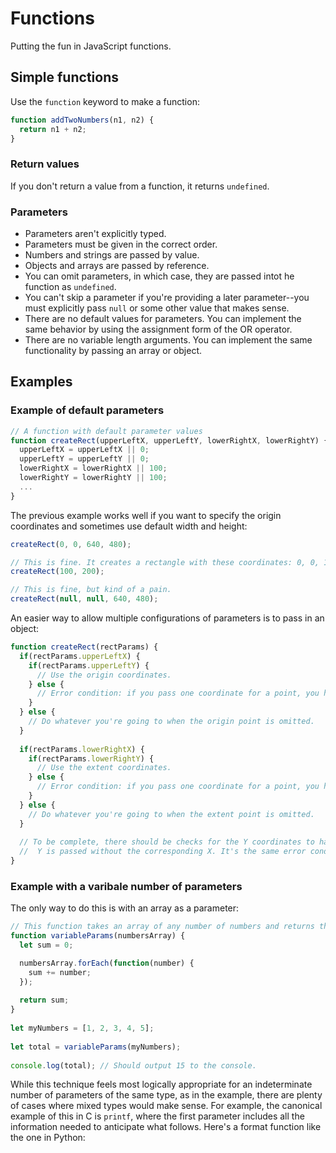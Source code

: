 # Functions

Putting the fun in JavaScript functions.

## Simple functions

Use the `function` keyword to make a function:

```javascript
function addTwoNumbers(n1, n2) {
  return n1 + n2;
}
```

### Return values

If you don't return a value from a function, it returns `undefined`.

### Parameters

-   Parameters aren't explicitly typed.
-   Parameters must be given in the correct order.
-   Numbers and strings are passed by value.
-   Objects and arrays are passed by reference.
-   You can omit parameters, in which case, they are passed intot he function as `undefined`.
-   You can't skip a parameter if you're providing a later parameter--you must explicitly pass `null`
    or some other value that makes sense.
-   There are no default values for parameters. You can implement the same behavior by using the 
    assignment form of the OR operator.
-   There are no variable length arguments. You can implement the same functionality by passing an array
    or object.

## Examples

### Example of default parameters

```javascript
// A function with default parameter values
function createRect(upperLeftX, upperLeftY, lowerRightX, lowerRightY) {
  upperLeftX = upperLeftX || 0;
  upperLeftY = upperLeftY || 0;
  lowerRightX = lowerRightX || 100;
  lowerRightY = lowerRightY || 100;
  ...
}
```

The previous example works well if you want to specify the origin coordinates and sometimes use default
width and height:

```javascript
createRect(0, 0, 640, 480);

// This is fine. It creates a rectangle with these coordinates: 0, 0, 100, 100.
createRect(100, 200);

// This is fine, but kind of a pain.
createRect(null, null, 640, 480);
```

An easier way to allow multiple configurations of parameters is to pass in an object:

```javascript
function createRect(rectParams) {
  if(rectParams.upperLeftX) {
    if(rectParams.upperLeftY) {
      // Use the origin coordinates.
    } else {
      // Error condition: if you pass one coordinate for a point, you have to pass the other.
    }
  } else {
    // Do whatever you're going to when the origin point is omitted.
  }
  
  if(rectParams.lowerRightX) {
    if(rectParams.lowerRightY) {
      // Use the extent coordinates.
    } else {
      // Error condition: if you pass one coordinate for a point, you have to pass the other.
    }
  } else {
    // Do whatever you're going to when the extent point is omitted.
  }
  
  // To be complete, there should be checks for the Y coordinates to handle the case where a
  //  Y is passed without the corresponding X. It's the same error condition used above.
}
```

### Example with a varibale number of parameters

The only way to do this is with an array as a parameter:

```javascript
// This function takes an array of any number of numbers and returns their sum.
function variableParams(numbersArray) {
  let sum = 0;

  numbersArray.forEach(function(number) {
    sum += number;
  });
    
  return sum;
}
  
let myNumbers = [1, 2, 3, 4, 5];
  
let total = variableParams(myNumbers);
  
console.log(total); // Should output 15 to the console.
```

While this technique feels most logically appropriate for an indeterminate number of parameters
of the same type, as in the example, there are plenty of cases where mixed types would make sense.
For example, the canonical example of this in C is `printf`, where the first parameter includes
all the information needed to anticipate what follows. Here's a format function like the one in
Python:

```javascript

```
